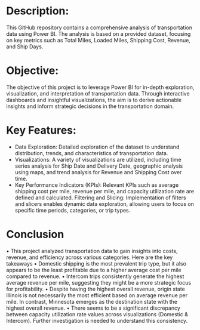 # Description:
This GitHub repository contains a comprehensive analysis of transportation data using Power BI. The analysis is based on a provided dataset, focusing on key metrics such as Total Miles, Loaded Miles, Shipping Cost, Revenue, and Ship Days.

# Objective:
The objective of this project is to leverage Power BI for in-depth exploration, visualization, and interpretation of transportation data. Through interactive dashboards and insightful visualizations, the aim is to derive actionable insights and inform strategic decisions in the transportation domain.

# Key Features:
* Data Exploration: Detailed exploration of the dataset to understand distribution, trends, and characteristics of transportation data.
* Visualizations: A variety of visualizations are utilized, including time series analysis for Ship Date and Delivery Date, geographic analysis using maps, and trend analysis for Revenue 
  and Shipping Cost over time.
* Key Performance Indicators (KPIs): Relevant KPIs such as average shipping cost per mile, revenue per mile, and capacity utilization rate are defined and calculated.
  Filtering and Slicing: Implementation of filters and slicers enables dynamic data exploration, allowing users to focus on specific time periods, categories, or trip types.

# Conclusion

• This project analyzed transportation data to gain insights into costs, revenue, and efficiency across various categories. Here are the key takeaways
• Domestic shipping is the most prevalent trip type, but it also appears to be the least profitable due to a higher average cost per mile compared to revenue.
• Intercom trips consistently generate the highest average revenue per mile, suggesting they might be a more strategic focus for profitability.
• Despite having the highest overall revenue, origin state Illinois is not necessarily the most efficient based on average revenue per mile. In contrast, Minnesota emerges as the 
  destination state with the highest overall revenue.
  • There seems to be a significant discrepancy between capacity utilization rate values across visualizations (Domestic & Intercom). Further investigation is needed to understand this 
  consistency.
